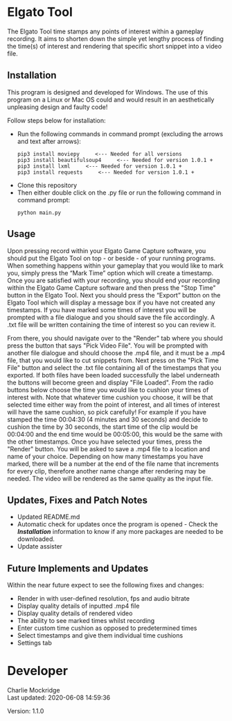 # Elgato Tool
The Elgato Tool time stamps any points of interest within a gameplay recording. It aims to shorten down the simple yet lengthy process of finding the time(s) of interest and rendering that specific short snippet into a video file.


## Installation
This program is designed and developed for Windows. The use of this program on a Linux or Mac OS could and would result in an aesthetically unpleasing design and faulty code!

Follow steps below for installation:
* Run the following commands in command prompt (excluding the arrows and text after arrows):
    ```console
    pip3 install moviepy     <--- Needed for all versions
    pip3 install beautifulsoup4     <--- Needed for version 1.0.1 +
    pip3 install lxml     <--- Needed for version 1.0.1 +
    pip3 install requests     <--- Needed for version 1.0.1 +
    ```
* Clone this repository
* Then either double click on the .py file or run the following command in command prompt:
    ```console
    python main.py
    ```


## Usage
Upon pressing record within your Elgato Game Capture software, you should put the Elgato Tool on top - or beside - of your running programs. When something happens within your gameplay that you would like to mark you, simply press the “Mark Time” option which will create a timestamp. Once you are satisfied with your recording, you should end your recording within the Elgato Game Capture software and then press the "Stop Time" button in the Elgato Tool. Next you should press the “Export” button on the Elgato Tool which will display a message box if you have not created any timestamps. If you have marked some times of interest you will be prompted with a file dialogue and you should save the file accordingly. A .txt file will be written containing the time of interest so you can review it.

From there, you should navigate over to the "Render" tab where you should press the button that says "Pick Video File". You will be prompted with another file dialogue and should choose the .mp4 file, and it must be a .mp4 file, that you would like to cut snippets from. Next press on the "Pick Time File" button and select the .txt file containing all of the timestamps that you exported. If both files have been loaded successfully the label underneath the buttons will become green and display "File Loaded". From the radio buttons below choose the time you would like to cushion your times of interest with. Note that whatever time cushion you choose, it will be that selected time either way from the point of interest, and all times of interest will have the same cushion, so pick carefully! For example if you have stamped the time 00:04:30 (4 minutes and 30 seconds) and decide to cushion the time by 30 seconds, the start time of the clip would be 00:04:00 and the end time would be 00:05:00, this would be the same with the other timestamps. Once you have selected your times, press the "Render" button. You will be asked to save a .mp4 file to a location and name of your choice. Depending on how many timestamps you have marked, there will be a number at the end of the file name that increments for every clip, therefore another name change after rendering may be needed. The video will be rendered as the same quality as the input file.


## Updates, Fixes and Patch Notes
* Updated README.md
* Automatic check for updates once the program is opened - Check the ***Installation*** information to know if any more packages are needed to be downloaded.
* Update assister


## Future Implements and Updates
Within the near future expect to see the following fixes and changes:

* Render in with user-defined resolution, fps and audio bitrate
* Display quality details of inputted .mp4 file
* Display quality details of rendered video
* The ability to see marked times whilst recording
* Enter custom time cushion as opposed to predetermined times
* Select timestamps and give them individual time cushions
* Settings tab


# Developer
Charlie Mockridge<br>
Last updated: 2020-06-08 14:59:36
<p>Version: 1.1.0</p>
